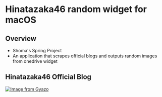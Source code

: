 # Hinatazaka46 random widget for macOS
## Overview
- Shoma's Spring Project
- An application that scrapes official blogs and outputs random images from onedrive widget

## Hinatazaka46 Official Blog
[![Image from Gyazo](https://i.gyazo.com/27a4bdad6c8b3c6d666c0af257cb1fbe.jpg)](https://gyazo.com/27a4bdad6c8b3c6d666c0af257cb1fbe)
